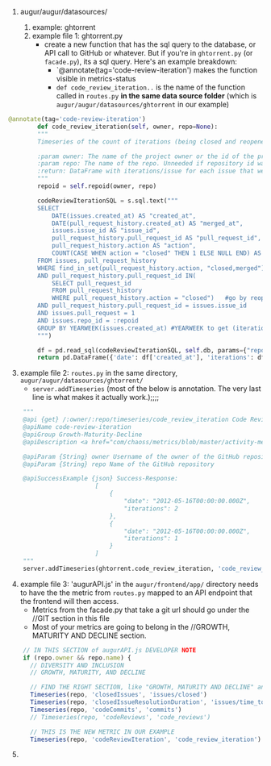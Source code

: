 
1. augur/augur/datasources/<directory for data source>
	1. example: ghtorrent
	2. example file 1: ghtorrent.py
		- create a new function that has the sql query to the database, or API call to GitHub or whatever. But if you're in `ghtorrent.py` (or `facade.py`), its a sql query. Here's an example breakdown: 
            - `@annotate(tag='code-review-iteration') makes the function visible in metrics-status
            - `def code_review_iteration..` is the name of the function called in `routes.py` **in the same data source folder** (which is `augur/augur/datasources/ghtorrent` in our example)

```python 
@annotate(tag='code-review-iteration')
        def code_review_iteration(self, owner, repo=None):
        """
        Timeseries of the count of iterations (being closed and reopened) that a merge request (code review) goes through until it is finally merged

        :param owner: The name of the project owner or the id of the project in the projects table of the project in the projects table. Use repoid() to get this.
        :param repo: The name of the repo. Unneeded if repository id was passed as owner.
        :return: DataFrame with iterations/issue for each issue that week
        """
        repoid = self.repoid(owner, repo)

        codeReviewIterationSQL = s.sql.text("""
        SELECT
            DATE(issues.created_at) AS "created_at",
            DATE(pull_request_history.created_at) AS "merged_at",
            issues.issue_id AS "issue_id",
            pull_request_history.pull_request_id AS "pull_request_id",
            pull_request_history.action AS "action",
            COUNT(CASE WHEN action = "closed" THEN 1 ELSE NULL END) AS "iterations"
        FROM issues, pull_request_history
        WHERE find_in_set(pull_request_history.action, "closed,merged")>0
        AND pull_request_history.pull_request_id IN(
            SELECT pull_request_id
            FROM pull_request_history
            WHERE pull_request_history.action = "closed")   #go by reopened or closed??? (min: completed 1 iteration and has started another OR min: completed 1 iteration)
        AND pull_request_history.pull_request_id = issues.issue_id
        AND issues.pull_request = 1
        AND issues.repo_id = :repoid
        GROUP BY YEARWEEK(issues.created_at) #YEARWEEK to get (iterations (all PRs in repo) / week) instead of (iterations / PR)?
        """)

        df = pd.read_sql(codeReviewIterationSQL, self.db, params={"repoid": str(repoid)})
        return pd.DataFrame({'date': df['created_at'], 'iterations': df['iterations']})
```


3. example file 2: `routes.py` in the same directory, `augur/augur/datasources/ghtorrent/`
    - `server.addTimeseries` (most of the below is annotation. The very last line is what makes it actually work.);;;;

```python
    """
    @api {get} /:owner/:repo/timeseries/code_review_iteration Code Review Iteration
    @apiName code-review-iteration
    @apiGroup Growth-Maturity-Decline
    @apiDescription <a href="com/chaoss/metrics/blob/master/activity-metrics/code-review-iteration.md">CHAOSS Metric Definition</a>. Source: <a href="http://ghtorrent.org/">GHTorrent</a>

    @apiParam {String} owner Username of the owner of the GitHub repository
    @apiParam {String} repo Name of the GitHub repository

    @apiSuccessExample {json} Success-Response:
                        [
                            {
                                "date": "2012-05-16T00:00:00.000Z",
                                "iterations": 2
                            },
                            {
                                "date": "2012-05-16T00:00:00.000Z",
                                "iterations": 1
                            }
                        ]
    """
    server.addTimeseries(ghtorrent.code_review_iteration, 'code_review_iteration')

```

4. example file 3: 'augurAPI.js' in the `augur/frontend/app/` directory needs to have the the metric from `routes.py` mapped to an API endpoint that the frontend will then access. 
    - Metrics from the facade.py that take a git url should go under the //GIT section in this file
    - Most of your metrics are going to belong in the //GROWTH, MATURITY AND DECLINE section. 
```javascript
    // IN THIS SECTION of augurAPI.js DEVELOPER NOTE
    if (repo.owner && repo.name) {
      // DIVERSITY AND INCLUSION
      // GROWTH, MATURITY, AND DECLINE

      // FIND THE RIGHT SECTION, like "GROWTH, MATURITY AND DECLINE" and ADD YOUR code
      Timeseries(repo, 'closedIssues', 'issues/closed')
      Timeseries(repo, 'closedIssueResolutionDuration', 'issues/time_to_close')
      Timeseries(repo, 'codeCommits', 'commits')
      // Timeseries(repo, 'codeReviews', 'code_reviews')

      // THIS IS THE NEW METRIC IN OUR EXAMPLE
      Timeseries(repo, 'codeReviewIteration', 'code_review_iteration')

```
5. 

